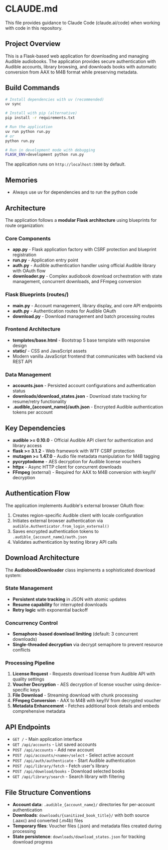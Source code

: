 # CLAUDE.md

This file provides guidance to Claude Code (claude.ai/code) when working with code in this repository.

## Project Overview

This is a Flask-based web application for downloading and managing Audible audiobooks. The application provides secure authentication with Audible accounts, library browsing, and downloads books with automatic conversion from AAX to M4B format while preserving metadata.

## Build Commands

```bash
# Install dependencies with uv (recommended)
uv sync

# Install with pip (alternative)
pip install -r requirements.txt

# Run the application
uv run python run.py
# or
python run.py

# Run in development mode with debugging
FLASK_ENV=development python run.py
```

The application runs on `http://localhost:5000` by default.

## Memories

- Always use uv for dependencies and to run the python code

## Architecture

The application follows a **modular Flask architecture** using blueprints for route organization:

### Core Components

- **app.py** - Flask application factory with CSRF protection and blueprint registration
- **run.py** - Application entry point
- **auth.py** - Audible authentication handler using official Audible library with OAuth flow
- **downloader.py** - Complex audiobook download orchestration with state management, concurrent downloads, and FFmpeg conversion

### Flask Blueprints (routes/)

- **main.py** - Account management, library display, and core API endpoints
- **auth.py** - Authentication routes for Audible OAuth
- **download.py** - Download management and batch processing routes

### Frontend Architecture

- **templates/base.html** - Bootstrap 5 base template with responsive design
- **static/** - CSS and JavaScript assets
- Modern vanilla JavaScript frontend that communicates with backend via REST API

### Data Management

- **accounts.json** - Persisted account configurations and authentication status
- **downloads/download_states.json** - Download state tracking for resume/retry functionality
- **.audible_{account_name}/auth.json** - Encrypted Audible authentication tokens per account

## Key Dependencies

- **audible >= 0.10.0** - Official Audible API client for authentication and library access
- **flask >= 3.1.2** - Web framework with WTF CSRF protection
- **mutagen >= 1.47.0** - Audio file metadata manipulation for M4B tagging
- **pycryptodome** - AES decryption for Audible license vouchers
- **httpx** - Async HTTP client for concurrent downloads
- **FFmpeg** (external) - Required for AAX to M4B conversion with key/IV decryption

## Authentication Flow

The application implements Audible's external browser OAuth flow:
1. Creates region-specific Audible client with locale configuration
2. Initiates external browser authentication via `audible.Authenticator.from_login_external()`
3. Saves encrypted authentication tokens to `.audible_{account_name}/auth.json`
4. Validates authentication by testing library API calls

## Download Architecture

The **AudiobookDownloader** class implements a sophisticated download system:

### State Management
- **Persistent state tracking** in JSON with atomic updates
- **Resume capability** for interrupted downloads
- **Retry logic** with exponential backoff

### Concurrency Control
- **Semaphore-based download limiting** (default: 3 concurrent downloads)
- **Single-threaded decryption** via decrypt semaphore to prevent resource conflicts

### Processing Pipeline
1. **License Request** - Requests download license from Audible API with quality settings
2. **Voucher Decryption** - AES decryption of license voucher using device-specific keys
3. **File Download** - Streaming download with chunk processing
4. **FFmpeg Conversion** - AAX to M4B with key/IV from decrypted voucher
5. **Metadata Enhancement** - Fetches additional book details and embeds comprehensive metadata

## API Endpoints

- `GET /` - Main application interface
- `GET /api/accounts` - List saved accounts
- `POST /api/accounts` - Add new account
- `POST /api/accounts/<name>/select` - Select active account
- `POST /api/auth/authenticate` - Start Audible authentication
- `POST /api/library/fetch` - Fetch user's library
- `POST /api/download/books` - Download selected books
- `GET /api/library/search` - Search library with filtering

## File Structure Conventions

- **Account data**: `.audible_{account_name}/` directories for per-account authentication
- **Downloads**: `downloads/{sanitized_book_title}/` with both source (.aaxc) and converted (.m4b) files
- **Temporary files**: Voucher files (.json) and metadata files created during processing
- **State persistence**: `downloads/download_states.json` for tracking download progress
